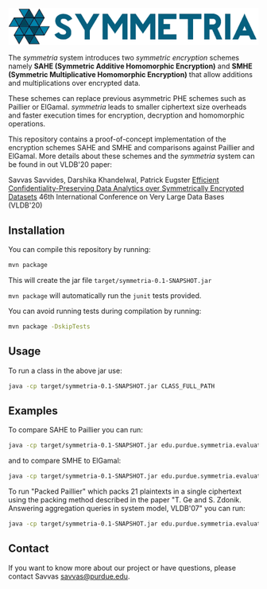 
<img src="resources/logo/logo-name.png" alt="Symmetria" width="600">

The _symmetria_ system introduces two _symmetric encryption_ schemes namely
**SAHE (Symmetric Additive Homomorphic Encryption)** and
**SMHE (Symmetric Multiplicative Homomorphic Encryption)**
that allow additions and multiplications over encrypted data.

These schemes can replace previous asymmetric PHE schemes such as Paillier or ElGamal. _symmetria_ leads
to smaller ciphertext size overheads and faster execution times for encryption, decryption and homomorphic operations.

This repository contains a proof-of-concept implementation of the encryption schemes SAHE and SMHE and comparisons against Paillier and ElGamal. More details about these schemes and the _symmetria_ system can be found in out VLDB'20 paper:

Savvas Savvides, Darshika Khandelwal, Patrick Eugster
[Efficient Confidentiality-Preserving Data Analytics over
Symmetrically Encrypted Datasets](https://dl.acm.org/doi/abs/10.14778/3389133.3389144)
46th International Conference on Very Large Data Bases (VLDB'20)


## Installation

You can compile this repository by running:

```bash
mvn package
```

This will create the jar file `target/symmetria-0.1-SNAPSHOT.jar`

`mvn package` will automatically run the `junit` tests provided.

You can avoid running tests during compilation by running:

```bash
mvn package -DskipTests
```

## Usage
To run a class in the above jar use:

```bash
java -cp target/symmetria-0.1-SNAPSHOT.jar CLASS_FULL_PATH
```

## Examples
To compare SAHE to Paillier you can run:

```bash
java -cp target/symmetria-0.1-SNAPSHOT.jar edu.purdue.symmetria.evaluate.AHEScheme
```

and to compare SMHE to ElGamal:

```bash
java -cp target/symmetria-0.1-SNAPSHOT.jar edu.purdue.symmetria.evaluate.MHEScheme
```

To run "Packed Paillier" which packs 21 plaintexts in a single ciphertext using the packing method described in the paper "T. Ge and S. Zdonik. Answering aggregation queries in system model, VLDB'07" you can run:

```bash
java -cp target/symmetria-0.1-SNAPSHOT.jar edu.purdue.symmetria.evaluate.PackedScheme
```

## Contact
If you want to know more about our project or have questions, please contact
Savvas <savvas@purdue.edu>.

